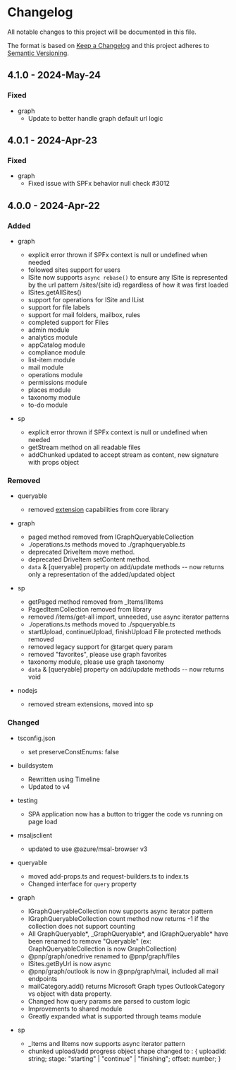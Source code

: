 # Changelog

All notable changes to this project will be documented in this file.

The format is based on [Keep a Changelog](http://keepachangelog.com/en/1.0.0/)
and this project adheres to [Semantic Versioning](http://semver.org/spec/v2.0.0.html).

## 4.1.0 - 2024-May-24

### Fixed

- graph
  - Update to better handle graph default url logic

## 4.0.1 - 2024-Apr-23

### Fixed

- graph
  - Fixed issue with SPFx behavior null check #3012

## 4.0.0 - 2024-Apr-22

### Added

- graph
  - explicit error thrown if SPFx context is null or undefined when needed
  - followed sites support for users
  - ISite now supports `async rebase()` to ensure any ISite is represented by the url pattern /sites/{site id} regardless of how it was first loaded
  - ISites.getAllSites()
  - support for operations for ISite and IList
  - support for file labels
  - support for mail folders, mailbox, rules
  - completed support for Files
  - admin module
  - analytics module
  - appCatalog module
  - compliance module
  - list-item module
  - mail module
  - operations module
  - permissions module
  - places module
  - taxonomy module
  - to-do module

- sp
  - explicit error thrown if SPFx context is null or undefined when needed
  - getStream method on all readable files
  - addChunked updated to accept stream as content, new signature with props object

### Removed

- queryable
  - removed [extension](https://pnp.github.io/pnpjs/queryable/extensions/) capabilities from core library

- graph
  - paged method removed from IGraphQueryableCollection
  - ./operations.ts methods moved to ./graphqueryable.ts
  - deprecated DriveItem move method.
  - deprecated DriveItem setContent method.
  - `data` & [queryable] property on add/update methods -- now returns only a representation of the added/updated object

- sp
  - getPaged method removed from _Items/IItems
  - PagedItemCollection removed from library
  - removed /items/get-all import, unneeded, use async iterator patterns
  - ./operations.ts methods moved to ./spqueryable.ts
  - startUpload, continueUpload, finishUpload File protected methods removed
  - removed legacy support for @target query param
  - removed "favorites", please use graph favorites
  - taxonomy module, please use graph taxonomy
  - `data` & [queryable] property on add/update methods -- now returns void

- nodejs
  - removed stream extensions, moved into sp

### Changed

- tsconfig.json
  - set preserveConstEnums: false

- buildsystem
  - Rewritten using Timeline
  - Updated to v4

- testing
  - SPA application now has a button to trigger the code vs running on page load

- msaljsclient
  - updated to use @azure/msal-browser v3

- queryable
  - moved add-props.ts and request-builders.ts to index.ts
  - Changed interface for `query` property

- graph
  - IGraphQueryableCollection now supports async iterator pattern
  - IGraphQueryableCollection count method now returns -1 if the collection does not support counting
  - All GraphQueryable*, _GraphQueryable*, and IGraphQueryable* have been renamed to remove "Queryable" (ex: GraphQueryableCollection is now GraphCollection)
  - @pnp/graph/onedrive renamed to @pnp/graph/files
  - ISites.getByUrl is now async
  - @pnp/graph/outlook is now in @pnp/graph/mail, included all mail endpoints
  - mailCategory.add() returns Microsoft Graph types OutlookCategory vs object with data property.
  - Changed how query params are parsed to custom logic
  - Improvements to shared module
  - Greatly expanded what is supported through teams module
  
- sp
  - _Items and IItems now supports async iterator pattern
  - chunked upload/add progress object shape changed to : { uploadId: string; stage: "starting" | "continue" | "finishing"; offset: number; }
